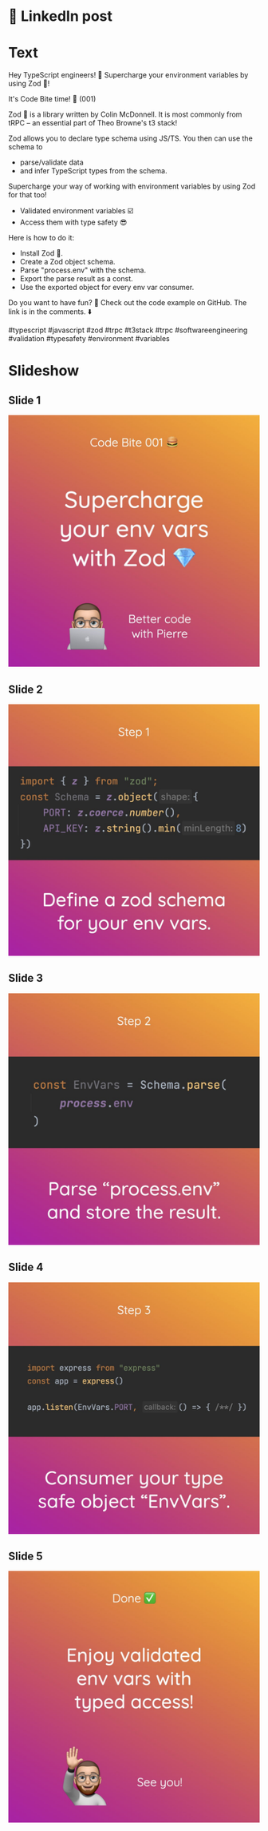 # 📘 LinkedIn post

# Text

Hey TypeScript engineers! 👋 Supercharge your environment variables by using Zod 💎!

It's Code Bite time! 🍔 (001)


Zod 💎 is a library written by Colin McDonnell. It is most commonly from tRPC – an essential part of Theo Browne's t3 stack!

Zod allows you to declare type schema using JS/TS. You then can use the schema to
- parse/validate data
- and infer TypeScript types from the schema.

Supercharge your way of working with environment variables by using Zod for that too!
- Validated environment variables ☑️
- Access them with type safety 😎


Here is how to do it:
- Install Zod 💎.
- Create a Zod object schema.
- Parse "process.env" with the schema.
- Export the parse result as a const.
- Use the exported object for every env var consumer.


Do you want to have fun? 🤗 Check out the code example on GitHub. The link is in the comments. ⬇️

#typescript #javascript #zod #trpc #t3stack #trpc #softwareengineering #validation #typesafety #environment #variables

# Slideshow

## Slide 1
![Slide 1](Slides/Slides.001.jpeg)

## Slide 2
![Slide 2](Slides/Slides.002.jpeg)

## Slide 3
![Slide 3](Slides/Slides.003.jpeg)

## Slide 4
![Slide 4](Slides/Slides.004.jpeg)

## Slide 5
![Slide 5](Slides/Slides.005.jpeg)